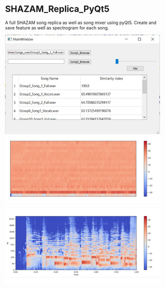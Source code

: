 # SHAZAM_Replica_PyQt5
A full SHAZAM song replica as well as song mixer using pyQt5.
Create and save feature as well as spectrogram for each song.

<img src="images/1.JPG" >
<img src="images/2.JPG" >
<img src="images/3.JPG" >
